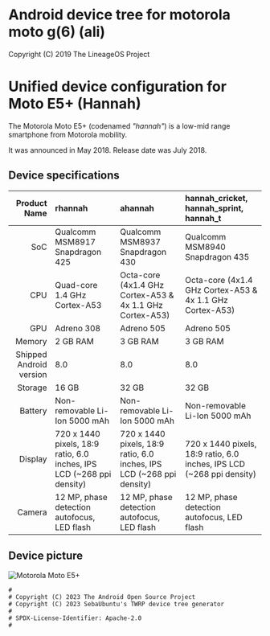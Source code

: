 # Android device tree for motorola moto g(6) (ali)

Copyright (C) 2019 The LineageOS Project

Unified device configuration for Moto E5+ (Hannah)
==================================================

The Motorola Moto E5+ (codenamed _"hannah"_) is a low-mid range smartphone from Motorola mobility.

It was announced in May 2018. Release date was July 2018.

## Device specifications

| Product Name | rhannah                                          | ahannah                                         | hannah_cricket, hannah_sprint, hannah_t         |
| -----------: | :----------------------------------------------  | :---------------------------------------------- | :---------------------------------------------- |
| SoC          | Qualcomm MSM8917 Snapdragon 425                  | Qualcomm MSM8937 Snapdragon 430                 | Qualcomm MSM8940 Snapdragon 435                 |
| CPU          | Quad-core 1.4 GHz Cortex-A53                     | Octa-core (4x1.4 GHz Cortex-A53 & 4x 1.1 GHz Cortex-A53)  | Octa-core (4x1.4 GHz Cortex-A53 & 4x 1.1 GHz Cortex-A53)  |
| GPU          | Adreno 308                                       | Adreno 505                                      | Adreno 505                                      |
| Memory       | 2 GB RAM                                         | 3 GB RAM                                        | 3 GB RAM                                        |
| Shipped Android version | 8.0                                   | 8.0                                             | 8.0                                             |
| Storage      | 16 GB                                            | 32 GB                                           | 32 GB                                           |
| Battery      | Non-removable Li-Ion 5000 mAh                    | Non-removable Li-Ion 5000 mAh                   | Non-removable Li-Ion 5000 mAh                   |
| Display      | 720 x 1440 pixels, 18:9 ratio, 6.0 inches, IPS LCD (~268 ppi density)    | 720 x 1440 pixels, 18:9 ratio, 6.0 inches, IPS LCD (~268 ppi density)            | 720 x 1440 pixels, 18:9 ratio, 6.0 inches, IPS LCD (~268 ppi density)            |
| Camera       | 12 MP, phase detection autofocus, LED flash      | 12 MP, phase detection autofocus, LED flash     | 12 MP, phase detection autofocus, LED flash     |

## Device picture

![Motorola Moto E5+](https://www.tmonews.com/wp-content/uploads/2018/07/motoe5plustmobile-660x532.jpg "Moto E5+ in blue")

```
#
# Copyright (C) 2023 The Android Open Source Project
# Copyright (C) 2023 SebaUbuntu's TWRP device tree generator
#
# SPDX-License-Identifier: Apache-2.0
#
```
